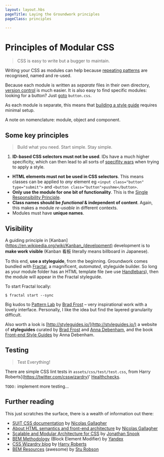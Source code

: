 ```yaml
---
layout: layout.hbs
pageTitle: Laying the Groundwork principles
pageClass: principles

---
```


# Principles of Modular CSS

> CSS is easy to write but a bugger to maintain. 

Writing your CSS as modules can help because [repeating patterns](https://en.wikipedia.org/wiki/Don%27t_repeat_yourself) are recognised, named and re-used.

Because each module is written as _separate_ files in their own directory, [version control](https://git-scm.com/about) is much easier. It is also easy to find specific modules: looking for a button? Just [goto](http://docs.sublimetext.info/en/latest/file_management/file_navigation.html#goto-anything) `button.css`.

As each module is separate, this means that [building a style guide](http://fractal.build/guide) requires minimal setup.

A note on nomenclature: module, object and component.

## Some key principles

> Build what you need. Start simple. Stay simple.

1. **ID-based CSS selectors must not be used**. IDs have a much higher specificity, which can then lead to all sorts of [specifity wars](https://stuffandnonsense.co.uk/archives/css_specificity_wars.html) when trying to apply a style.  
* **HTML elements must not be used in CSS selectors**. This means classes can be applied to _any_ element eg `<input class="button" type="submit">` and `<button class="button">pushme</button>`.
* **Only use the module for one bit of functionality**. This is the [Single Responsibility Principle](https://en.wikipedia.org/wiki/Single_responsibility_principle).
* **Class names should be _functional_ & independent of content**. Again, this makes a module _re-usable_ in different contexts.
* Modules must have **unique names**.

## Visibility

A guiding principle in [Kanban](https://en.wikipedia.org/wiki/Kanban_(development) development is to **make work visible** (Kanban 看板 literally means billboard in Japanese).

To this end, **use a styleguide**, from the beginning. Groundwork comes bundled with [Fractal](http://fractal.build/), a magnificent, _automated_, styleguide builder. So long as your module folder has an HTML template file (we use [Handlebars](http://handlebarsjs.com/)), then the module will appear in the Fractal styleguide.

To start Fractal locally:

```
$ fractal start --sync
```

Big kudos to [Pattern Lab](http://patternlab.io/) by [Brad Frost](https://twitter.com/brad_frost) – very inspirational work with a lovely interface. Personally, I like the idea but find the layered granularity difficult. 

Also worth a look is [http://styleguides.io/](http://styleguides.io/) a website of **styleguides** curated by [Brad Frost](https://twitter.com/brad_frost) and [Anna Debenham](https://twitter.com/anna_debenham), and the book [Front-end Style Guides](http://www.maban.co.uk/projects/front-end-style-guides/) by Anna Debenham.


## Testing

> Test Everything!

There are simple CSS lint tests in `assets/css/test/test.css`, from Harry Roberts](https://twitter.com/csswizardry)’ [Healthchecks](https://csswizardry.com/2015/08/bemit-taking-the-bem-naming-convention-a-step-further/#healthchecks).

`TODO:` implement more testing…

## Further reading

This just scratches the surface, there is a wealth of information out there:

* [SUIT CSS documentation](https://github.com/suitcss/suit/blob/master/doc/README.md) by [Nicolas Gallagher](https://twitter.com/necolas)
* [About HTML semantics and front-end architecture](http://nicolasgallagher.com/about-html-semantics-front-end-architecture/) by [Nicolas Gallagher](https://twitter.com/necolas)
* [Scalable and Modular Architecture for CSS](https://smacss.com/) by [Jonathan Snook](https://twitter.com/snookca)
* [BEM Methodology](https://en.bem.info/) (Block Element Modifier) by [Yandex](https://www.yandex.com/) 
* [CSS Wizardry blog](https://csswizardry.com/archive/) by [Harry Roberts](https://twitter.com/csswizardry)
* [BEM Resources](https://github.com/sturobson/BEM-resources) (awesome) by [Stu Robson](http://www.alwaystwisted.com/)
